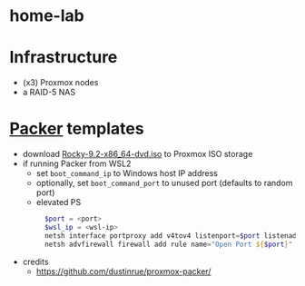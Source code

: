 # home-lab

# Infrastructure
- (x3) Proxmox nodes
- a RAID-5 NAS

# [Packer](packer/) templates
- download [Rocky-9.2-x86_64-dvd.iso](http://dl.rockylinux.org/pub/rocky/9.2/isos/x86_64/Rocky-9.2-x86_64-dvd.iso) to Proxmox ISO storage
- if running Packer from WSL2
  - set `boot_command_ip` to Windows host IP address
  - optionally, set `boot_command_port` to unused port (defaults to random port)
  - elevated PS
    ``` powershell
      $port = <port>
      $wsl_ip = <wsl-ip>
      netsh interface portproxy add v4tov4 listenport=$port listenaddress=0.0.0.0 connectport=$port connectaddress=$wsl_ip
      netsh advfirewall firewall add rule name="Open Port ${$port}" dir=in action=allow protocol=TCP localport=$port
    ```
- credits
  - https://github.com/dustinrue/proxmox-packer/